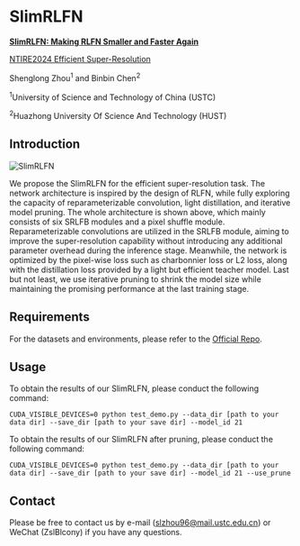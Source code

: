 # SlimRLFN

**[SlimRLFN: Making RLFN Smaller and Faster Again](https://arxiv.org/abs/2404.10343)**

[NTIRE2024 Efficient Super-Resolution](https://codalab.lisn.upsaclay.fr/competitions/17547)

Shenglong Zhou<sup>1</sup> and Binbin Chen<sup>2</sup>

<sup>1</sup>University of Science and Technology of China (USTC)

<sup>2</sup>Huazhong University Of Science And Technology (HUST)

## Introduction
![SlimRLFN](https://github.com/Blcony/SlimRLFN/assets/26156941/9307555f-a447-4304-b8e3-40115e0f1441)

We propose the SlimRLFN for the efficient super-resolution task. 
The network architecture is inspired by the design of RLFN, while fully exploring the capacity of reparameterizable convolution, light distillation, and iterative model pruning. 
The whole architecture is shown above, which mainly consists of six SRLFB modules and a pixel shuffle module. 
Reparameterizable convolutions are utilized in the SRLFB module, aiming to improve the super-resolution capability without introducing any additional parameter overhead during the inference stage. Meanwhile, the network is optimized by the pixel-wise loss such as charbonnier loss or L2 loss, along with the distillation loss provided by a light but efficient teacher model. Last but not least, we use iterative pruning to shrink the model size while maintaining the promising performance at the last training stage.

## Requirements
For the datasets and environments, please refer to the [Official Repo](https://github.com/Amazingren/NTIRE2024_ESR).

## Usage
To obtain the results of our SlimRLFN, please conduct the following command:
```shell
CUDA_VISIBLE_DEVICES=0 python test_demo.py --data_dir [path to your data dir] --save_dir [path to your save dir] --model_id 21
```

To obtain the results of our SlimRLFN after pruning, please conduct the following command:
```shell
CUDA_VISIBLE_DEVICES=0 python test_demo.py --data_dir [path to your data dir] --save_dir [path to your save dir] --model_id 21 --use_prune
```

## Contact
Please be free to contact us by e-mail (slzhou96@mail.ustc.edu.cn) or WeChat (ZslBlcony) if you have any questions.



